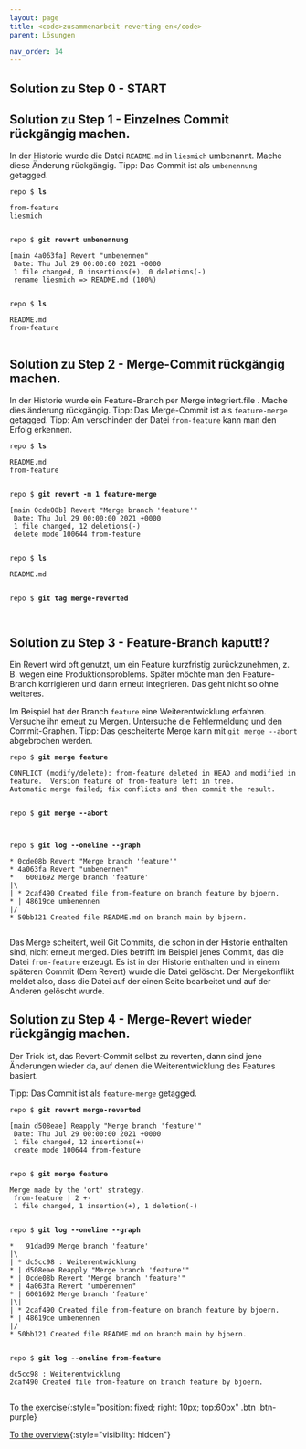```yaml
---
layout: page
title: <code>zusammenarbeit-reverting-en</code>
parent: Lösungen

nav_order: 14
---
```

## Solution zu Step 0 - START

## Solution zu Step 1 - Einzelnes Commit rückgängig machen.

In der Historie wurde die Datei `README.md` in `liesmich`
umbenannt. Mache diese Änderung rückgängig.
Tipp: Das Commit ist als `umbenennung` getagged.


<pre><code>repo $ <b>ls</b><br><br>from-feature<br>liesmich<br><br></code></pre>



<pre><code>repo $ <b>git revert umbenennung</b><br><br>[main 4a063fa] Revert &quot;umbenennen&quot;<br> Date: Thu Jul 29 00:00:00 2021 +0000<br> 1 file changed, 0 insertions(+), 0 deletions(-)<br> rename liesmich =&gt; README.md (100%)<br><br></code></pre>



<pre><code>repo $ <b>ls</b><br><br>README.md<br>from-feature<br><br></code></pre>


## Solution zu Step 2 - Merge-Commit rückgängig machen.

In der Historie wurde ein Feature-Branch per Merge integriert.file . Mache dies änderung rückgängig.
Tipp: Das Merge-Commit ist als `feature-merge` getagged. 
Tipp: Am verschinden der Datei `from-feature` kann man den Erfolg erkennen.


<pre><code>repo $ <b>ls</b><br><br>README.md<br>from-feature<br><br></code></pre>



<pre><code>repo $ <b>git revert -m 1 feature-merge</b><br><br>[main 0cde08b] Revert &quot;Merge branch 'feature'&quot;<br> Date: Thu Jul 29 00:00:00 2021 +0000<br> 1 file changed, 12 deletions(-)<br> delete mode 100644 from-feature<br><br></code></pre>



<pre><code>repo $ <b>ls</b><br><br>README.md<br><br></code></pre>



<pre><code>repo $ <b>git tag merge-reverted</b><br><br><br></code></pre>


## Solution zu Step 3 - Feature-Branch kaputt!?

Ein Revert wird oft genutzt, um ein Feature kurzfristig zurückzunehmen,
z. B. wegen eine Produktionsproblems.
Später möchte man den Feature-Branch korrigieren und dann erneut integrieren. 
Das geht nicht so ohne weiteres.

Im Beispiel hat der Branch `feature` eine Weiterentwicklung erfahren.
Versuche ihn erneut zu Mergen.
Untersuche die Fehlermeldung und den Commit-Graphen.
Tipp: Das gescheiterte Merge kann mit `git merge --abort` abgebrochen werden.


<pre><code>repo $ <b>git merge feature</b><br><br>CONFLICT (modify/delete): from-feature deleted in HEAD and modified in feature.  Version feature of from-feature left in tree.<br>Automatic merge failed; fix conflicts and then commit the result.<br><br></code></pre>



<pre><code>repo $ <b>git merge --abort</b><br><br><br></code></pre>



<pre><code>repo $ <b>git log --oneline --graph</b><br><br>* 0cde08b Revert &quot;Merge branch 'feature'&quot;<br>* 4a063fa Revert &quot;umbenennen&quot;<br>*   6001692 Merge branch 'feature'<br>|\  <br>| * 2caf490 Created file from-feature on branch feature by bjoern.<br>* | 48619ce umbenennen<br>|/  <br>* 50bb121 Created file README.md on branch main by bjoern.<br><br></code></pre>


Das Merge scheitert, weil Git Commits,
die schon in der Historie enthalten sind,
nicht erneut merged.
Dies betrifft im Beispiel jenes Commit, 
das die Datei `from-feature` erzeugt.
Es ist in der Historie enthalten und
in einem späteren Commit (Dem Revert) wurde die Datei gelöscht.
Der Mergekonflikt meldet also, dass die Datei auf der einen
Seite bearbeitet und auf der Anderen gelöscht wurde.

## Solution zu Step 4 - Merge-Revert wieder rückgängig machen.

Der Trick ist, das Revert-Commit selbst zu reverten,
dann sind jene Änderungen wieder da,
auf denen die Weiterentwicklung des Features basiert.

Tipp: Das Commit ist als `feature-merge` getagged.


<pre><code>repo $ <b>git revert merge-reverted</b><br><br>[main d508eae] Reapply &quot;Merge branch 'feature'&quot;<br> Date: Thu Jul 29 00:00:00 2021 +0000<br> 1 file changed, 12 insertions(+)<br> create mode 100644 from-feature<br><br></code></pre>



<pre><code>repo $ <b>git merge feature</b><br><br>Merge made by the 'ort' strategy.<br> from-feature | 2 +-<br> 1 file changed, 1 insertion(+), 1 deletion(-)<br><br></code></pre>



<pre><code>repo $ <b>git log --oneline --graph</b><br><br>*   91dad09 Merge branch 'feature'<br>|\  <br>| * dc5cc98 : Weiterentwicklung<br>* | d508eae Reapply &quot;Merge branch 'feature'&quot;<br>* | 0cde08b Revert &quot;Merge branch 'feature'&quot;<br>* | 4a063fa Revert &quot;umbenennen&quot;<br>* | 6001692 Merge branch 'feature'<br>|\| <br>| * 2caf490 Created file from-feature on branch feature by bjoern.<br>* | 48619ce umbenennen<br>|/  <br>* 50bb121 Created file README.md on branch main by bjoern.<br><br></code></pre>



<pre><code>repo $ <b>git log --oneline from-feature</b><br><br>dc5cc98 : Weiterentwicklung<br>2caf490 Created file from-feature on branch feature by bjoern.<br><br></code></pre>


[To the exercise](aufgabe-zusammenarbeit-reverting-en.html){:style="position: fixed; right: 10px; top:60px" .btn .btn-purple}

[To the overview](../../ueberblick-en.html){:style="visibility: hidden"}


